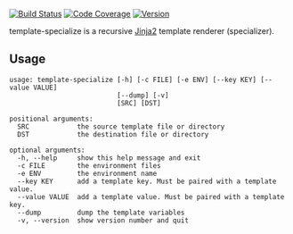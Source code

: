 [![Build Status](https://travis-ci.org/craigahobbs/template-specialize.svg?branch=master)](https://travis-ci.org/craigahobbs/template-specialize)
[![Code Coverage](https://codecov.io/gh/craigahobbs/template-specialize/branch/master/graph/badge.svg)](https://codecov.io/gh/craigahobbs/template-specialize)
[![Version](https://img.shields.io/pypi/v/template-specialize.svg)](https://pypi.org/project/template-specialize/)

template-specialize is a recursive [Jinja2](http://jinja.pocoo.org/docs/2.10/templates/) template renderer (specializer).

##  Usage

```
usage: template-specialize [-h] [-c FILE] [-e ENV] [--key KEY] [--value VALUE]
                           [--dump] [-v]
                           [SRC] [DST]

positional arguments:
  SRC            the source template file or directory
  DST            the destination file or directory

optional arguments:
  -h, --help     show this help message and exit
  -c FILE        the environment files
  -e ENV         the environment name
  --key KEY      add a template key. Must be paired with a template value.
  --value VALUE  add a template value. Must be paired with a template key.
  --dump         dump the template variables
  -v, --version  show version number and quit
```
